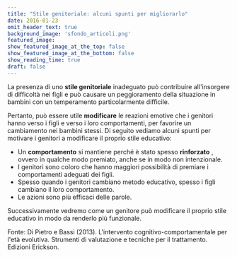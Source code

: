 ```yaml
---
title: "Stile genitoriale: alcuni spunti per migliorarlo"
date: 2016-01-23
omit_header_text: true
background_image: 'sfondo_articoli.png'
featured_image: 
show_featured_image_at_the_top: false
show_featured_image_at_the_bottom: false
show_reading_time: true
draft: false
---
```


La presenza di uno **stile genitoriale** inadeguato può contribuire
all'insorgere di difficoltà nei figli e può causare un peggioramento della
situazione in bambini con un temperamento particolarmente difficile.  
  
Pertanto, può essere utile **modificare** le reazioni emotive che i genitori
hanno verso i figli e verso i loro comportamenti, per favorire un cambiamento
nei bambini stessi. Di seguito vediamo alcuni spunti per motivare i genitori a
modificare il proprio stile educativo:

  * Un **comportamento** si mantiene perché è stato spesso **rinforzato** , ovvero in qualche modo premiato, anche se in modo non intenzionale.
  * I genitori sono coloro che hanno maggiori possibilità di premiare i comportamenti adeguati dei figli.
  * Spesso quando i genitori cambiano metodo educativo, spesso i figli cambiano il loro comportamento.
  * Le azioni sono più efficaci delle parole.

  
​Successivamente vedremo come un genitore può modificare il proprio stile
educativo in modo da renderlo più funzionale.  
  
Fonte: Di Pietro e Bassi (2013). L'intervento cognitivo-comportamentale per
l'età evolutiva. Strumenti di valutazione e tecniche per il trattamento.
Edizioni Erickson.

